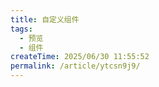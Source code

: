 ```yaml
---
title: 自定义组件
tags:
  - 预览
  - 组件
createTime: 2025/06/30 11:55:52
permalink: /article/ytcsn9j9/
---
```


<CustomComponent />
